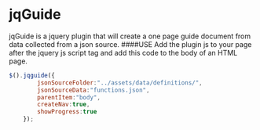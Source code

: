# jqGuide
jqGuide is a jquery plugin that will  create a one page guide document from data collected from a json source.
####USE
Add the plugin js to your page after the jquery js script tag and add this code to the body of an HTML page.
```javascript
$().jqguide({
        jsonSourceFolder:"../assets/data/definitions/",
        jsonSourceData:"functions.json",
        parentItem:"body",
        createNav:true,
        showProgress:true
    });
```
